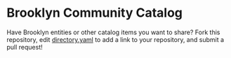 Brooklyn Community Catalog
==========================

Have Brooklyn entities or other catalog items you want to share? Fork this
repository, edit [directory.yaml](directory.yaml) to add a link to your
repository, and submit a pull request! 
